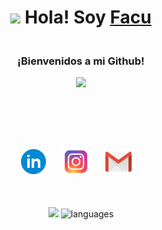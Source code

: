 
<!-- <p align="center"> -->
  <h1 align="center"><img src="https://media.giphy.com/media/hvRJCLFzcasrR4ia7z/giphy.gif" width="40px" /> Hola! Soy <b><a rel="nofollow noopener noreferrer" target="_blank" href="https://github.com/FacuRodriguezR">Facu</a> </b></h1>
    <h3 align="center"><br>¡Bienvenidos a mi Github!<br></h3>
 <p align="center"><img src="https://user-images.githubusercontent.com/90533961/141327877-7df56201-2979-44f5-b1fb-fb6d4ff925e1.png" width="100px" /></p>
  <br>



</p>


## 
<br>
<p align="center">
<a href="https://www.linkedin.com/in/facundo-rodr%C3%ADguez-267328215/"><img src="https://github.com/sarthak77/sarthak77/blob/master/icons/icons8-linkedin-circled-48.png" alt="LinkedIn"></a> &nbsp; &nbsp;
<a href="https://www.instagram.com/facuupr/"><img src="https://github.com/sarthak77/sarthak77/blob/master/icons/icons8-instagram-48.png" alt="Instagram"></a> &nbsp; &nbsp;
<a href="mailto:facurtprn@gmail.com"><img src="https://github.com/sarthak77/sarthak77/blob/master/icons/icons8-gmail-48.png" alt="Gmail"></a> &nbsp; &nbsp;
</p>


##


<p align="center">
  <br>
<img src="https://github-readme-stats.vercel.app/api?username=FacuRodriguezR&show_icons=true&count_private=true&theme=nightowl" width="400"/>&nbsp;<img src="https://github-readme-stats.vercel.app/api/top-langs/?username=FacuRodriguezR&layout=compact&count_private=true&theme=nightowl" alt="languages" height="158"/>  
<br/> 




